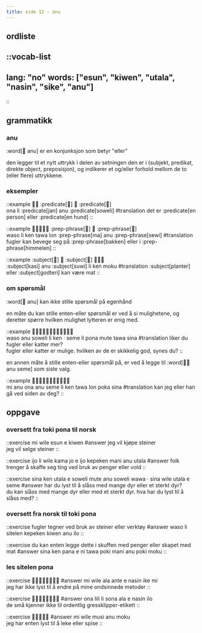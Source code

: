 ```yaml
---
title: side 12 - anu 
---
```

## ordliste
::vocab-list
---
lang: "no"
words: ["esun", "kiwen", "utala", "nasin", "sike", "anu"]
---
::

## grammatikk
### anu
:word[󱤇 anu] er en konjunksjon som betyr "eller"

den legger til et nytt uttrykk i delen av setningen den er i (subjekt, predikat, direkte object, preposisjon), og indikerer et og/eller forhold mellom de to (eller flere) uttrykkene.

### eksempler
::example
󱥆󱤧 :predicate[󱤑] 󱤇 :predicate[󱥢] \
ona li :predicate[jan] anu :predicate[soweli]
#translation
det er :predicate[en person] eller :predicate[en hund]
::

::example
󱥴󱤧󱤘󱥩󱤬 :prep-phrase[󱤰] 󱤇 :prep-phrase[󱥚] \
waso li ken tawa lon :prep-phrase[ma] anu :prep-phrase[sewi]
#translation
fugler kan bevege seg på :prep-phrase[bakken] eller i :prep-phrase[himmelen]
::

::example
:subject[󱤗] 󱤇 :subject[󱥦] 󱤧󱤘󱤶 \
:subject[kasi] anu :subject[suwi] li ken moku
#translation
:subject[planter] eller :subject[godteri] kan være mat
::

### om spørsmål

:word[󱤇 anu] kan ikke stille spørsmål på egenhånd

en måte du kan stille enten-eller spørsmål er ved å si mulighetene, og deretter spørre hvilken mulighet lytteren er enig med.

::example
󱥴󱤇󱥢󱤧󱤘󱦜󱥙󱤧󱥔󱤼󱥩󱥞 \
waso anu soweli li ken · seme li pona mute tawa sina
#translation
liker du fugler eller katter mer? \
fugler eller katter er mulige. hvilken av de er skikkelig god, synes du?
::

en annen måte å stille enten-eller spørsmål på, er ved å legge til :word[󱤇󱥙 anu seme] som siste valg.

::example
󱤴󱤇󱥆󱤇󱥙󱤧󱤘󱥩󱤬󱥒󱥞 \
mi anu ona anu seme li ken tawa lon poka sina
#translation
kan jeg eller han gå ved siden av deg?
::

## oppgave
### oversett fra toki pona til norsk
::exercise
mi wile esun e kiwen
#answer
jeg vil kjøpe steiner \
jeg vil selge steiner
::

::exercise
ijo li wile kama jo e ijo kepeken mani anu utala
#answer
folk trenger å skaffe seg ting ved bruk av penger eller vold
::

::exercise
sina ken utala e soweli mute anu soweli wawa · sina wile utala e seme
#answer
har du lyst til å slåss med mange dyr eller et sterkt dyr? \
du kan slåss med mange dyr eller med et sterkt dyr. hva har du lyst til å slåss med?
::

### oversett fra norsk til toki pona
::exercise
fugler tegner ved bruk av steiner eller verktøy
#answer
waso li sitelen kepeken kiwen anu ilo
::

::exercise
 du kan enten legge dette i skuffen med penger eller skapet med mat 
#answer
sina ken pana e ni tawa poki mani anu poki moku
::

### les sitelen pona
::exercise
󱤴󱥷󱤂󱤆󱤉󱤿󱤍󱤴
#answer
mi wile ala ante e nasin ike mi \
jeg har ikke lyst til å endre på mine ondsinnede metoder
::

::exercise
󱥆󱤨󱤧󱥡󱤂󱤉󱤿󱤎
#answer
ona lili li sona ala e nasin ilo \
de små kjenner ikke til ordentlig gressklipper-etikett
::

::exercise
󱤴󱥷󱤻󱤇󱤶
#answer
mi wile musi anu moku \
jeg har enten lyst til å leke eller spise
::